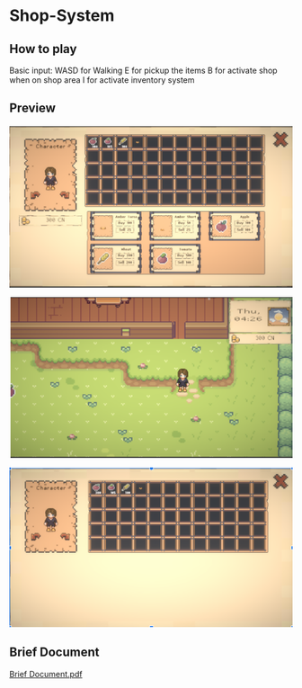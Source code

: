 # Shop-System

## How to play 

Basic input:
    WASD for Walking
    E for pickup the items
    B for activate shop when on shop area
    I for activate inventory system
 
## Preview
![](2023-04-27-04-38-19.png)

![](2023-04-27-04-38-41.png)

![](2023-04-27-04-39-02.png)

## Brief Document
[Brief Document.pdf](https://github.com/syarifabdurrahman/Shop-System/blob/8677c095edc4268dc397389aa2adc9f61046aa2a/Brief%20Document.pdf)
